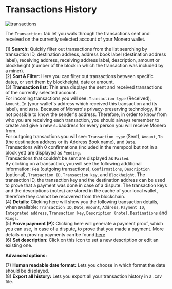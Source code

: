 # Transactions History
![transactions](media/black_transactions-history.png)

The `Transactions` tab let you walk through the transactions sent and received on the currently selected account of your Monero wallet.

(1) **Search:** Quickly filter out transactions from the list searching by transaction ID, destination address, address book label (destination address label), receiving address, receiving address label, description, amount or blockheight (number of the block in which the transaction was included by a miner).  
(2) **Sort & Filter:** Here you can filter out transactions between specific dates, or sort them by blockheight, date or amount.  
(3) **Transaction list:** This area displays the sent and received transactions of the currently selected account.  
For incoming transactions you will see: `Transaction type` (Received), `Amount`, `In` (your wallet's address which received this transaction and its label), and `Date`. Because of Monero's privacy-preserving technology, it's not possible to know the sender's address. Therefore, in order to know from who you are receiving each transaction, you should always remember to create and give a new subaddress for every person you will receive Monero from.  
For outgoing transactions you will see: `Transaction type` (Sent), `Amount`, `To` (the destination address or its Address Book name), and `Date`.  
Transactions with 0 confirmations (included in the mempool but not in a block yet) are displayed as `Pending`.  
Transactions that couldn't be sent are displayed as `Failed`.  
By clicking on a transaction, you will see the following additional information: `Fee` (outgoing transactions), `Confirmations`, `Description` (optional), `Transaction ID`, `Transaction key`, and `Blockheight`. The transaction ID, the transaction key and the destination address can be used to prove that a payment was done in case of a dispute. The transaction keys and the descriptions (notes) are stored in the cache of your local wallet, therefore they cannot be recovered from the blockchain.  
(4) **Details:** Clicking here will show you the following transaction details, when available: `Transaction ID`, `Date`, `Amount`, `Address`, `Payment ID`, `Integrated address`, `Transaction key`, `Description (note)`, `Destinations` and `Rings`.  
(5) **Prove payment (P):** Clicking here will generate a payment proof, which you can use, in case of a dispute, to prove that you made a payment. More details on proving payments can be found [here](https://getmonero.org/resources/user-guides/prove-payment.html)  
(6) **Set description:** Click on this icon to set a new description or edit an existing one.  

**Advanced options:**  

(7) **Human readable date format:** Lets you choose in which format the date should be displayed.  
(8) **Export all history:** Lets you export all your transaction history in a .csv file.  

